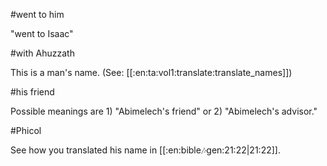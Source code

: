 #went to him

"went to Isaac"

#with Ahuzzath

This is a man's name. (See: [[:en:ta:vol1:translate:translate_names]])

#his friend

Possible meanings are 1) "Abimelech's friend" or 2) "Abimelech's advisor."

#Phicol

See how you translated his name in [[:en:bible:notes:gen:21:22|21:22]].